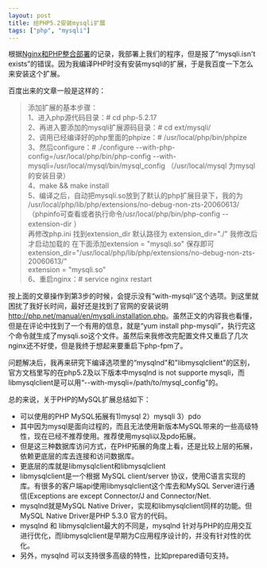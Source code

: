```yaml
---
layout: post
title: 给PHP5.2安装mysqli扩展
tags: ["php", "mysqli"]
---
```


  根据<a href="http://www.zhuangyan.cn/4-centos6-nginx-php5.2/" target="_blank">Nginx和PHP整合部署</a>的记录，我部署上我们的程序，但是报了“mysqli.isn't exists”的错误。因为我编译PHP时没有安装mysqli的扩展，于是我百度一下怎么来安装这个扩展。

  百度出来的文章一般是这样的：

>  添加扩展的基本步骤：  
>	1、进入php源代码目录：# cd php-5.2.17  
>	2、再进入要添加的mysqli扩展源码目录：# cd ext/mysqli/  
>	2、调用已经编译好的php里面的phpize：# /usr/local/php/bin/phpize  
>	3、然后configure：# ./configure --with-php-config=/usr/local/php/bin/php-config --with-mysqli=/usr/local/mysql/bin/mysql_config
	   （/usr/local/mysql 为mysql的安装目录）  
>	4、make && make install  
>	5、编译之后，自动把mysqli.so放到了默认的php扩展目录下，我的为 /usr/local/php/lib/php/extensions/no-debug-non-zts-20060613/  
>	（phpinfo可查看或者执行命令/usr/local/php/bin/php-config --extension-dir ）  
>	再修改php.ini 找到extension_dir 默认路径为 extension_dir="./" 我修改后才启动加载的
>	在下面添加extension = "mysqli.so" 保存即可  
>	extension_dir="/usr/local/php/lib/php/extensions/no-debug-non-zts-20060613/"  
>	extension = "mysqli.so"  
>	6、重启nginx：# service nginx restart  

  按上面的文章操作到第3步的时候，会提示没有“with-mysqli”这个选项。到这里就困扰了我好长时间，最好还是找到了官网的安装说明<a href="http://php.net/manual/en/mysqli.installation.php" target="_blank">http://php.net/manual/en/mysqli.installation.php</a>。虽然正文的内容我也看懂，但是在评论中找到了一个有用的信息，就是“yum install php-mysqli”，执行完这个命令就生成了mysqli.so这个文件。虽然后来我修改完配置文件又重启了几次nginx还不好使，但是我终于想起来要重启下php-fpm了。

  问题解决后，我再来研究下编译选项里的“mysqlnd"和"libmysqlclient"的区别，官方文档里写的在php5.2及以下版本中mysqlnd is not supporte mysqli，而libmysqlclient是可以用“--with-mysqli=/path/to/mysql_config”的。

  总的来说，关于PHP的MySQL扩展总结如下：

* 可以使用的PHP MySQL拓展有1)mysql 2）mysqli  3）pdo
* 其中因为mysql是面向过程的，而且无法使用新版本MySQL带来的一些高级特性，现在已经不推荐使用。推荐使用mysqli以及pdo拓展。
* 但是这三种数据库访问方式，在PHP拓展的角度上看，还是比较上层的拓展，依赖更底层的库去连接和访问数据库。
* 更底层的库就是libmysqlclient和libmysqlclient
*  libmysqlclient是一个根据 MySQL client/server 协议，使用C语言实现的库。有很多的客户端api使用libmysqlclient这个库去和MySQL Server进行通信(Exceptions are except Connector/J and Connector/Net.
* mysqlnd就是MySQL Native Driver，实现和libmysqlclient同样的功能。但MySQL Native Driver是PHP 5.3.0 官方的代码。
* mysqlnd 和 libmysqlclient最大的不同是，mysqlnd 针对与PHP的应用交互进行优化，而libmysqlclient是早期为C应用程序设计的，并没有针对性的优化。
* 另外，mysqlnd 可以支持很多高级的特性，比如prepared语句支持。

